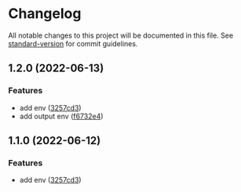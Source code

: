 # Changelog

All notable changes to this project will be documented in this file. See [standard-version](https://github.com/conventional-changelog/standard-version) for commit guidelines.

## 1.2.0 (2022-06-13)


### Features

* add env ([3257cd3](https://github.com/fupengl/git-batch-clone/commit/3257cd39bb7889e6b122e3877d0a7efcc1fee31c))
* add output env ([f6732e4](https://github.com/fupengl/git-batch-clone/commit/f6732e42121ab495c7f0680dcf75f4c5a2b7aa5a))

## 1.1.0 (2022-06-12)


### Features

* add env ([3257cd3](https://github.com/fupengl/git-batch-clone/commit/3257cd39bb7889e6b122e3877d0a7efcc1fee31c))
